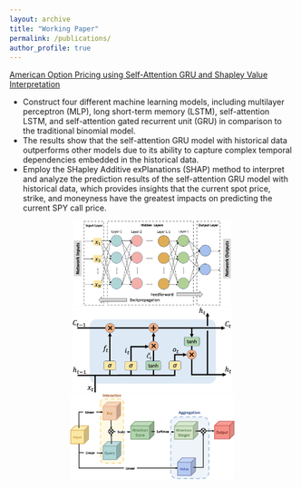 ```yaml
---
layout: archive
title: "Working Paper"
permalink: /publications/
author_profile: true
---
```


[American Option Pricing using Self-Attention GRU and Shapley Value Interpretation](https://arxiv.org/pdf/2310.12500.pdf)
* Construct four different machine learning models, including multilayer perceptron (MLP), long short-term memory (LSTM), self-attention LSTM, and self-attention gated recurrent unit (GRU) in comparison to the traditional binomial model.
* The results show that the self-attention GRU model with historical data outperforms other models due to its ability to capture complex temporal dependencies embedded in the historical data.
* Employ the SHapley Additive exPlanations (SHAP) method to interpret and analyze the prediction results of the self-attention GRU model with historical data, which provides insights that the current spot price, strike, and moneyness have the greatest impacts on predicting the current SPY call price.

<p align="center">
  <img src="/images/paper1-MLP.jpg" height="150" alt="Image 2">
  <img src="/images/paper1-LSTM.jpg" height="150" alt="Image 3">
  <img src="/images/paper1-self-attention.jpg" height="150" alt="Image 4">
</p>
